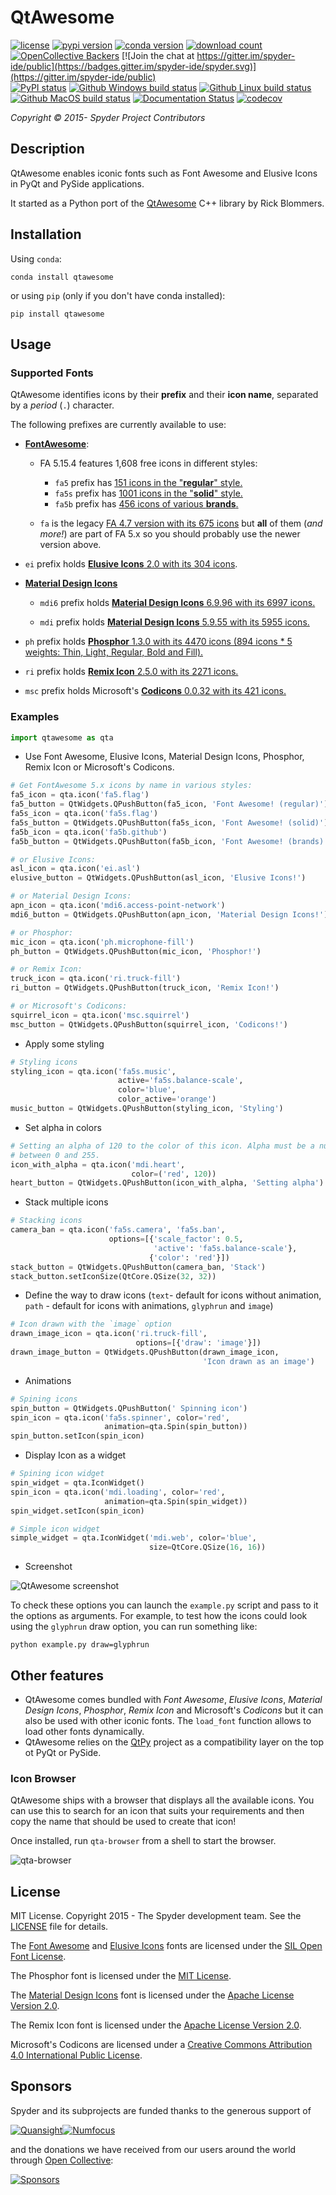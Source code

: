 # QtAwesome

[![license](https://img.shields.io/pypi/l/qtawesome.svg)](./LICENSE)
[![pypi version](https://img.shields.io/pypi/v/qtawesome.svg)](https://pypi.org/project/qtawesome/)
[![conda version](https://img.shields.io/conda/vn/conda-forge/qtawesome.svg)](https://www.anaconda.com/download/)
[![download count](https://img.shields.io/conda/d/conda-forge/qtawesome.svg)](https://www.anaconda.com/download/)
[![OpenCollective Backers](https://opencollective.com/spyder/backers/badge.svg?color=blue)](#backers)
[![Join the chat at https://gitter.im/spyder-ide/public](https://badges.gitter.im/spyder-ide/spyder.svg)](https://gitter.im/spyder-ide/public)<br>
[![PyPI status](https://img.shields.io/pypi/status/qtawesome.svg)](https://github.com/spyder-ide/qtawesome)
[![Github Windows build status](https://github.com/spyder-ide/qtawesome/workflows/Windows%20tests/badge.svg)](https://github.com/spyder-ide/qtawesome/actions)
[![Github Linux build status](https://github.com/spyder-ide/qtawesome/workflows/Linux%20tests/badge.svg)](https://github.com/spyder-ide/qtawesome/actions)
[![Github MacOS build status](https://github.com/spyder-ide/qtawesome/workflows/Macos%20tests/badge.svg)](https://github.com/spyder-ide/qtawesome/actions)
[![Documentation Status](https://readthedocs.org/projects/qtawesome/badge/?version=latest)](https://qtawesome.readthedocs.io/en/latest/?badge=latest)
[![codecov](https://codecov.io/gh/spyder-ide/qtawesome/branch/master/graph/badge.svg?token=Cylan0teq1)](https://codecov.io/gh/spyder-ide/qtawesome)

*Copyright © 2015- Spyder Project Contributors*


## Description

QtAwesome enables iconic fonts such as Font Awesome and Elusive Icons
in PyQt and PySide applications.

It started as a Python port of the [QtAwesome](
https://github.com/Gamecreature/qtawesome)
C++ library by Rick Blommers.


## Installation

Using `conda`:

```
conda install qtawesome
```

or using `pip` (only if you don't have conda installed):

```
pip install qtawesome
```


## Usage

### Supported Fonts

QtAwesome identifies icons by their **prefix** and their **icon name**, separated by a *period* (`.`) character.

The following prefixes are currently available to use:

- [**FontAwesome**](https://fontawesome.com):

  - FA 5.15.4 features 1,608 free icons in different styles:

    - `fa5` prefix has [151 icons in the "**regular**" style.](https://fontawesome.com/v5/search?o=r&m=free&s=regular)
    - `fa5s` prefix has [1001 icons in the "**solid**" style.](https://fontawesome.com/v5/search?o=r&m=free&s=solid)
    - `fa5b` prefix has [456 icons of various **brands**.](https://fontawesome.com/v5/search?o=r&m=free&f=brands)

  - `fa` is the legacy [FA 4.7 version with its 675 icons](https://fontawesome.com/v4.7.0/icons/) but **all** of them (*and more!*) are part of FA 5.x so you should probably use the newer version above.

- `ei` prefix holds [**Elusive Icons** 2.0 with its 304 icons](http://elusiveicons.com/icons/).

- [**Material Design Icons**](https://pictogrammers.com/library/mdi/)

  - `mdi6` prefix holds [**Material Design Icons** 6.9.96 with its 6997 icons.](https://cdn.materialdesignicons.com/6.9.96/)

  - `mdi` prefix holds [**Material Design Icons** 5.9.55 with its 5955 icons.](https://cdn.materialdesignicons.com/5.9.55/)

- `ph` prefix holds [**Phosphor** 1.3.0 with its 4470 icons (894 icons * 5 weights: Thin, Light, Regular, Bold and Fill).](https://github.com/phosphor-icons/phosphor-icons)

- `ri` prefix holds [**Remix Icon** 2.5.0 with its 2271 icons.](https://github.com/Remix-Design/RemixIcon)

- `msc` prefix holds Microsoft's [**Codicons** 0.0.32 with its 421 icons.](https://github.com/microsoft/vscode-codicons)

### Examples

```python
import qtawesome as qta
```

- Use Font Awesome, Elusive Icons, Material Design Icons, Phosphor, Remix Icon or Microsoft's Codicons.

```python
# Get FontAwesome 5.x icons by name in various styles:
fa5_icon = qta.icon('fa5.flag')
fa5_button = QtWidgets.QPushButton(fa5_icon, 'Font Awesome! (regular)')
fa5s_icon = qta.icon('fa5s.flag')
fa5s_button = QtWidgets.QPushButton(fa5s_icon, 'Font Awesome! (solid)')
fa5b_icon = qta.icon('fa5b.github')
fa5b_button = QtWidgets.QPushButton(fa5b_icon, 'Font Awesome! (brands)')

# or Elusive Icons:
asl_icon = qta.icon('ei.asl')
elusive_button = QtWidgets.QPushButton(asl_icon, 'Elusive Icons!')

# or Material Design Icons:
apn_icon = qta.icon('mdi6.access-point-network')
mdi6_button = QtWidgets.QPushButton(apn_icon, 'Material Design Icons!')

# or Phosphor:
mic_icon = qta.icon('ph.microphone-fill')
ph_button = QtWidgets.QPushButton(mic_icon, 'Phosphor!')

# or Remix Icon:
truck_icon = qta.icon('ri.truck-fill')
ri_button = QtWidgets.QPushButton(truck_icon, 'Remix Icon!')

# or Microsoft's Codicons:
squirrel_icon = qta.icon('msc.squirrel')
msc_button = QtWidgets.QPushButton(squirrel_icon, 'Codicons!')

```

- Apply some styling

```python
# Styling icons
styling_icon = qta.icon('fa5s.music',
                        active='fa5s.balance-scale',
                        color='blue',
                        color_active='orange')
music_button = QtWidgets.QPushButton(styling_icon, 'Styling')
```

- Set alpha in colors

```python
# Setting an alpha of 120 to the color of this icon. Alpha must be a number
# between 0 and 255.
icon_with_alpha = qta.icon('mdi.heart',
                           color=('red', 120))
heart_button = QtWidgets.QPushButton(icon_with_alpha, 'Setting alpha')
```

- Stack multiple icons

```python
# Stacking icons
camera_ban = qta.icon('fa5s.camera', 'fa5s.ban',
                      options=[{'scale_factor': 0.5,
                                'active': 'fa5s.balance-scale'},
                               {'color': 'red'}])
stack_button = QtWidgets.QPushButton(camera_ban, 'Stack')
stack_button.setIconSize(QtCore.QSize(32, 32))
```

- Define the way to draw icons (`text`- default for icons without animation, `path` - default for icons with animations, `glyphrun` and `image`)

```python
# Icon drawn with the `image` option
drawn_image_icon = qta.icon('ri.truck-fill',
                            options=[{'draw': 'image'}])
drawn_image_button = QtWidgets.QPushButton(drawn_image_icon,
                                           'Icon drawn as an image')
```

- Animations

```python
# Spining icons
spin_button = QtWidgets.QPushButton(' Spinning icon')
spin_icon = qta.icon('fa5s.spinner', color='red',
                     animation=qta.Spin(spin_button))
spin_button.setIcon(spin_icon)
```

- Display Icon as a widget

```python
# Spining icon widget
spin_widget = qta.IconWidget()
spin_icon = qta.icon('mdi.loading', color='red',
                     animation=qta.Spin(spin_widget))
spin_widget.setIcon(spin_icon)

# Simple icon widget
simple_widget = qta.IconWidget('mdi.web', color='blue', 
                               size=QtCore.QSize(16, 16))
```

- Screenshot

![QtAwesome screenshot](qtawesome-screenshot.gif)


To check these options you can launch the `example.py` script and pass to it the options as arguments. For example, to test how the icons could look using the `glyphrun` draw option, you can run something like:

```
python example.py draw=glyphrun
```

## Other features

- QtAwesome comes bundled with _Font Awesome_, _Elusive Icons_, _Material Design_
  _Icons_, _Phosphor_, _Remix Icon_ and Microsoft's _Codicons_
  but it can also be used with other iconic fonts. The `load_font`
  function allows to load other fonts dynamically.
- QtAwesome relies on the [QtPy](https://github.com/spyder-ide/qtpy.git)
  project as a compatibility layer on the top ot PyQt or PySide.

### Icon Browser

QtAwesome ships with a browser that displays all the available icons.  You can
use this to search for an icon that suits your requirements and then copy the
name that should be used to create that icon!

Once installed, run `qta-browser` from a shell to start the browser.

![qta-browser](qtawesome-browser.png)


## License

MIT License. Copyright 2015 - The Spyder development team.
See the [LICENSE](LICENSE) file for details.

The [Font Awesome](https://github.com/FortAwesome/Font-Awesome/blob/master/LICENSE.txt) and [Elusive Icons](http://elusiveicons.com/license/) fonts are licensed under the [SIL Open Font License](http://scripts.sil.org/OFL).

The Phosphor font is licensed under the [MIT License](https://github.com/phosphor-icons/phosphor-icons/blob/master/LICENSE).

The [Material Design Icons](https://github.com/Templarian/MaterialDesign/blob/master/LICENSE) font is licensed under the [Apache License Version 2.0](http://www.apache.org/licenses/LICENSE-2.0).

The Remix Icon font is licensed under the [Apache License Version 2.0](https://github.com/Remix-Design/remixicon/blob/master/License).

Microsoft's Codicons are licensed under a [Creative Commons Attribution 4.0 International Public License](https://github.com/microsoft/vscode-codicons/blob/master/LICENSE).

## Sponsors

Spyder and its subprojects are funded thanks to the generous support of

[![Quansight](https://user-images.githubusercontent.com/16781833/142477716-53152d43-99a0-470c-a70b-c04bbfa97dd4.png)](https://www.quansight.com/)[![Numfocus](https://i2.wp.com/numfocus.org/wp-content/uploads/2017/07/NumFocus_LRG.png?fit=320%2C148&ssl=1)](https://numfocus.org/)

and the donations we have received from our users around the world through [Open Collective](https://opencollective.com/spyder/):

[![Sponsors](https://opencollective.com/spyder/sponsors.svg)](https://opencollective.com/spyder#support)
